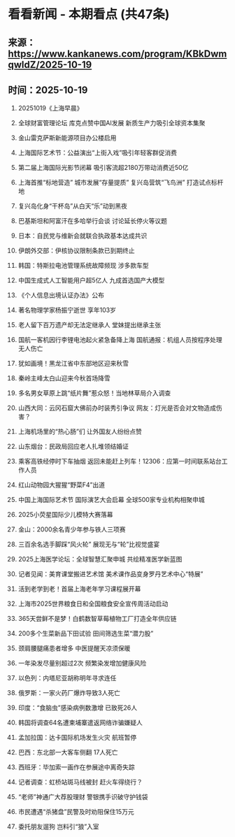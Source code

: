 # 看看新闻 - 本期看点 (共47条)

## 来源：https://www.kankanews.com/program/KBkDwmqwldZ/2025-10-19

## 时间：2025-10-19

1. 20251019《上海早晨》

2. 全球财富管理论坛 库克点赞中国AI发展 新质生产力吸引全球资本集聚

3. 金山雷克萨斯新能源项目办公楼启用

4. 上海国际艺术节：公益演出“上街入戏”吸引年轻客群促消费

5. 第二届上海国际光影节闭幕 吸引客流超2180万带动消费近50亿

6. 上海首推“标地营造” 城市发展“存量提质” 复兴岛营筑“飞鸟洲” 打造试点标杆地

7. 复兴岛化身“干杯岛”从白天“乐”动到黑夜

8. 巴基斯坦和阿富汗在多哈举行会谈 讨论延长停火等议题

9. 日本：自民党与维新会就联合执政基本达成共识

10. 伊朗外交部：伊核协议限制条款已到期终止

11. 韩国：特斯拉电池管理系统故障频现 涉多款车型

12. 中国生成式人工智能用户超5亿人 九成首选国产大模型

13. 《个人信息出境认证办法》公布

14. 著名物理学家杨振宁逝世 享年103岁

15. 老人留下百万遗产却无法定继承人 堂妹提出继承主张

16. 国航一客机因行李锂电池起火紧急备降上海 国航通报：机组人员按程序处理 无人伤亡

17. 犹如画境！黑龙江省中东部地区迎来秋雪

18. 秦岭主峰太白山迎来今秋首场降雪

19. 多名男女草原上跳“纸片舞”惹众怒！当地林草局介入调查

20. 山西大同：云冈石窟大佛前办时装秀引争议 网友：灯光是否会对文物造成伤害？

21. 上海机场里的“热心肠”们 让外国友人纷纷点赞

22. 山东烟台：民政局回应老人扎堆领结婚证

23. 乘客高铁经停时下车抽烟 返回未能赶上列车！12306：应第一时间联系站台工作人员

24. 红山动物园大猩猩“野菜F4”出道

25. 中国上海国际艺术节 国际演艺大会启幕 全球500家专业机构相聚申城

26. 2025小荧星国际少儿模特大赛落幕

27. 金山：2000余名青少年参与铁人三项赛

28. 三百余名选手脚踩“风火轮” 展现无与“轮”比视觉盛宴

29. 2025上海医学论坛：全球智慧汇聚申城 共绘精准医学新蓝图

30. 记者见闻：美育课堂搬进艺术馆 美术课作品变身罗丹艺术中心“特展”

31. 活到老学到老！首届上海老年学习课程展开幕

32. 上海市2025世界粮食日和全国粮食安全宣传周活动启动

33. 365天尝鲜不是梦！白鹤数智草莓植物工厂打造全年供应链

34. 200多个生菜新品下田试验 田间筛选生菜“潜力股”

35. 颈肩腰腿痛患者增多 中医提醒天凉须保暖

36. 一年染发尽量别超过2次 频繁染发增加健康风险

37. 以色列：内塔尼亚胡称明年寻求连任

38. 俄罗斯：一家火药厂爆炸导致3人死亡

39. 印度：“食脑虫”感染病例数激增 已致死26人

40. 韩国将调查64名遭柬埔寨遣返网络诈骗嫌疑人

41. 孟加拉国：达卡国际机场发生火灾 航班暂停

42. 巴西：东北部一大客车侧翻 17人死亡

43. 西班牙：毕加索一画作在参展途中离奇失踪

44. 记者调查：虹桥站斑马线被封 赶火车得绕行？

45. “老师”神通广大荐股理财 警银携手识破守护钱袋

46. 市民遭遇“杀猪盘”民警及时劝阻保住15万元

47. 委托朋友遛狗 岂料引“狼”入室

